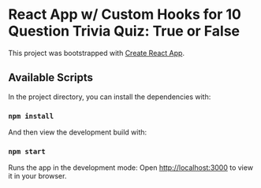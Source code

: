 # React App w/ Custom Hooks for 10 Question Trivia Quiz: True or False

This project was bootstrapped with [Create React App](https://github.com/facebook/create-react-app).

## Available Scripts

In the project directory, you can install the dependencies with:

### `npm install`

And then view the development build with:

### `npm start`

Runs the app in the development mode:
Open [http://localhost:3000](http://localhost:3000) to view it in your browser.
